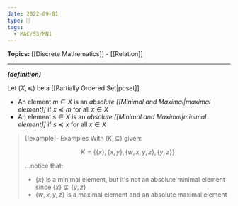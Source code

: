 ```yaml
---
date: 2022-09-01
type: 🧠
tags:
  - MAC/S3/MN1
---
```


**Topics:** [[Discrete Mathematics]] - [[Relation]]

---

_**(definition)**_

Let $(X, \preceq)$ be a [[Partially Ordered Set|poset]].

- An element $m \in X$ is an _absolute [[Minimal and Maximal|maximal element]]_ if $x \preceq m$ for all $x \in X$
- An element $s \in X$ is an _absolute [[Minimal and Maximal|minimal element]]_ if $s \preceq x$ for all $x \in X$

> [!example]- Examples
> With $(K, \subseteq)$ given:
>
> $$
> K = \{\{x\}, \{x,y\}, \{w,x,y,z\}, \{y,z\}\}
> $$
>
> …notice that:
>
>  - $\{x\}$ is a minimal element, but it's not an absolute minimal element since $\{x\} \nsubseteq \{y,z\}$
>  - $\{w,x,y,z\}$ is a maximal element and an absolute maximal element
